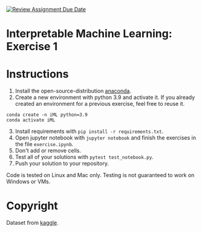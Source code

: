 [![Review Assignment Due Date](https://classroom.github.com/assets/deadline-readme-button-24ddc0f5d75046c5622901739e7c5dd533143b0c8e959d652212380cedb1ea36.svg)](https://classroom.github.com/a/8TNYm5yL)
# Interpretable Machine Learning: Exercise 1

# Instructions

1. Install the open-source-distribution [anaconda](https://www.anaconda.com/products/individual).
2. Create a new environment with python 3.9 and activate it. If you already created an environment for a previous exercise, feel free to reuse it.
```
conda create -n iML python=3.9
conda activate iML
```

3. Install requirements with `pip install -r requirements.txt`.
4. Open jupyter notebook with `jupyter notebook` and finish the exercises in the file `exercise.ipynb`.
5. Don't add or remove cells. 
6. Test all of your solutions with `pytest test_notebook.py`. 
6. Push your solution to your repository.

Code is tested on Linux and Mac only. Testing is not guaranteed to work on Windows or VMs.

# Copyright

Dataset from [kaggle](https://www.kaggle.com/jmcaro/wheat-seedsuci).